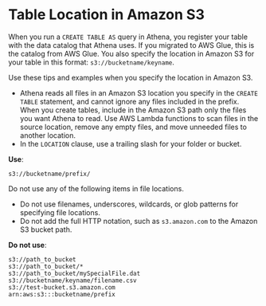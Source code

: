 # Table Location in Amazon S3<a name="tables-location-format"></a>

When you run a `CREATE TABLE AS` query in Athena, you register your table with the data catalog that Athena uses\. If you migrated to AWS Glue, this is the catalog from AWS Glue\. You also specify the location in Amazon S3 for your table in this format: `s3://bucketname/keyname`\.

Use these tips and examples when you specify the location in Amazon S3\.
+ Athena reads all files in an Amazon S3 location you specify in the `CREATE TABLE` statement, and cannot ignore any files included in the prefix\. When you create tables, include in the Amazon S3 path only the files you want Athena to read\. Use AWS Lambda functions to scan files in the source location, remove any empty files, and move unneeded files to another location\.
+ In the `LOCATION` clause, use a trailing slash for your folder or bucket\.

 **Use**:

```
s3://bucketname/prefix/
```

Do not use any of the following items in file locations\.
+ Do not use filenames, underscores, wildcards, or glob patterns for specifying file locations\.
+ Do not add the full HTTP notation, such as `s3.amazon.com` to the Amazon S3 bucket path\.

 **Do not use**:

```
s3://path_to_bucket
s3://path_to_bucket/*
s3://path_to_bucket/mySpecialFile.dat
s3://bucketname/keyname/filename.csv
s3://test-bucket.s3.amazon.com
arn:aws:s3:::bucketname/prefix
```